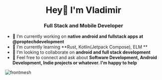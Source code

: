 <!---
frontmesh/frontmesh is a ✨ special ✨ repository because its `README.md` (this file) appears on your GitHub profile.
You can click the Preview link to take a look at your changes.
--->

<h1 align="center">Hey👋  I'm Vladimir</h1>
<h3 align="center">Full Stack and Mobile Developer</h3>

- 🔭 I’m currently working on **native android and fullstack apps at @proptechdevelopment**
- 🌱 I’m currently learning **Rust, Kotlin(Jetpack Compose), ELM **
- 🤝 I’m looking to collaborate on **android and full stack development**
- 💬 Feel free to connect and ask about **Software Development, Android Development, Indie projects or whatever. I'm happy to help**

<p><img align="center" src="https://github-readme-stats.vercel.app/api/top-langs/?username=frontmesh&langs_count=10&show_icons=true&locale=en&layout=compact" alt="frontmesh" /></p>

